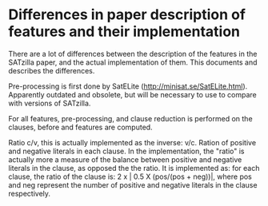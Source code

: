 # Differences in paper description of features and their implementation
There are a lot of differences between the description of the features in the SATzilla paper, and the actual implementation of them.
This documents and describes the differences.

Pre-processing is first done by SatELite (http://minisat.se/SatELite.html). Apparently outdated and obsolete, but will
be necessary to use to compare with versions of SATzilla.

For all features, pre-processing, and clause reduction is performed on the clauses, before and features are computed.


Ratio c/v, this is actually implemented as the inverse: v/c.
Ration of positive and negative literals in each clause. In the implementation, the "ratio" is actually more a measure 
of the balance between positive and negative literals in the clause, as opposed the the ratio. It is implemented as:
for each clause, the ratio of the clause is: 2 x | 0.5 X (pos/(pos + neg))|, where pos and neg represent the number of
positive and  negative literals in the clause respectively.
